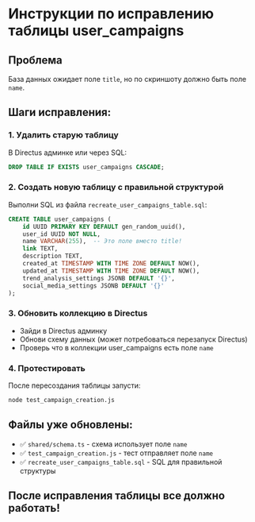 # Инструкции по исправлению таблицы user_campaigns

## Проблема
База данных ожидает поле `title`, но по скриншоту должно быть поле `name`.

## Шаги исправления:

### 1. Удалить старую таблицу
В Directus админке или через SQL:
```sql
DROP TABLE IF EXISTS user_campaigns CASCADE;
```

### 2. Создать новую таблицу с правильной структурой
Выполни SQL из файла `recreate_user_campaigns_table.sql`:
```sql
CREATE TABLE user_campaigns (
    id UUID PRIMARY KEY DEFAULT gen_random_uuid(),
    user_id UUID NOT NULL,
    name VARCHAR(255),  -- Это поле вместо title!
    link TEXT,
    description TEXT,
    created_at TIMESTAMP WITH TIME ZONE DEFAULT NOW(),
    updated_at TIMESTAMP WITH TIME ZONE DEFAULT NOW(),
    trend_analysis_settings JSONB DEFAULT '{}',
    social_media_settings JSONB DEFAULT '{}'
);
```

### 3. Обновить коллекцию в Directus
- Зайди в Directus админку
- Обнови схему данных (может потребоваться перезапуск Directus)
- Проверь что в коллекции user_campaigns есть поле `name`

### 4. Протестировать
После пересоздания таблицы запусти:
```bash
node test_campaign_creation.js
```

## Файлы уже обновлены:
- ✅ `shared/schema.ts` - схема использует поле `name`
- ✅ `test_campaign_creation.js` - тест отправляет поле `name`
- ✅ `recreate_user_campaigns_table.sql` - SQL для правильной структуры

## После исправления таблицы все должно работать!